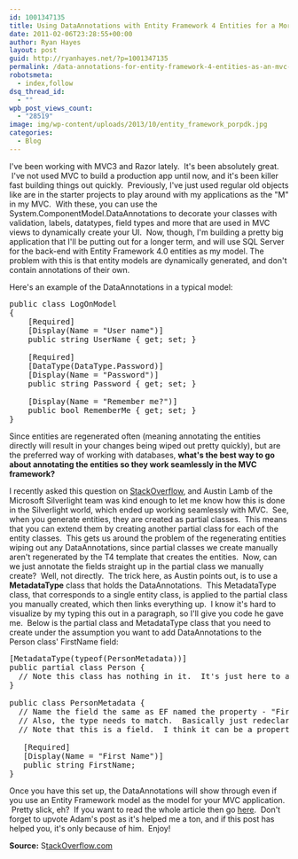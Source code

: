 ```yaml
---
id: 1001347135
title: Using DataAnnotations with Entity Framework 4 Entities for a More Dynamic MVC Model
date: 2011-02-06T23:28:55+00:00
author: Ryan Hayes
layout: post
guid: http://ryanhayes.net/?p=1001347135
permalink: /data-annotations-for-entity-framework-4-entities-as-an-mvc-model/
robotsmeta:
  - index,follow
dsq_thread_id:
  - ""
wpb_post_views_count:
  - "28519"
image: img/wp-content/uploads/2013/10/entity_framework_porpdk.jpg
categories:
  - Blog
---
```

I've been working with MVC3 and Razor lately.  It's been absolutely great.  I've not used MVC to build a production app until now, and it's been killer fast building things out quickly.  Previously, I've just used regular old objects like are in the starter projects to play around with my applications as the "M" in my MVC.  With these, you can use the System.ComponentModel.DataAnnotations to decorate your classes with validation, labels, datatypes, field types and more that are used in MVC views to dynamically create your UI.  Now, though, I'm building a pretty big application that I'll be putting out for a longer term, and will use SQL Server for the back-end with Entity Framework 4.0 entities as my model. The problem with this is that entity models are dynamically generated, and don't contain annotations of their own.<!--more-->

Here's an example of the DataAnnotations in a typical model:

<pre name="code" class="c-sharp">public class LogOnModel
{
    [Required]
    [Display(Name = "User name")]
    public string UserName { get; set; }

    [Required]
    [DataType(DataType.Password)]
    [Display(Name = "Password")]
    public string Password { get; set; }

    [Display(Name = "Remember me?")]
    public bool RememberMe { get; set; }
}</pre>

Since entities are regenerated often (meaning annotating the entities directly will result in your changes being wiped out pretty quickly), but are the preferred way of working with databases, **what's the best way to go about annotating the entities so they work seamlessly in the MVC framework?**

I recently asked this question on [StackOverflow](http://stackoverflow.com/questions/4915957/using-system-componentmodel-dataannotations-with-entity-framework-4-0/), and Austin Lamb of the Microsoft Silverlight team was kind enough to let me know how this is done in the Silverlight world, which ended up working seamlessly with MVC.  See, when you generate entities, they are created as partial classes.  This means that you can extend them by creating another partial class for each of the entity classes.  This gets us around the problem of the regenerating entities wiping out any DataAnnotations, since partial classes we create manually aren't regenerated by the T4 template that creates the entities.  Now, can we just annotate the fields straight up in the partial class we manually create?  Well, not directly.  The trick here, as Austin points out, is to use a **MetadataType** class that holds the DataAnnotations.  This MetadataType class, that corresponds to a single entity class, is applied to the partial class you manually created, which then links everything up.  I know it's hard to visualize by my typing this out in a paragraph, so I'll give you code he gave me.  Below is the partial class and MetadataType class that you need to create under the assumption you want to add DataAnnotations to the Person class' FirstName field:

<pre name="code" class="c-sharp">[MetadataType(typeof(PersonMetadata))]
public partial class Person {
  // Note this class has nothing in it.  It's just here to add the class-level attribute.
}

public class PersonMetadata {
  // Name the field the same as EF named the property - "FirstName" for example.
  // Also, the type needs to match.  Basically just redeclare it.
  // Note that this is a field.  I think it can be a property too, but fields definitely should work.

   [Required]
   [Display(Name = "First Name")]
   public string FirstName;
}</pre>

Once you have this set up, the DataAnnotations will show through even if you use an Entity Framework model as the model for your MVC application.  Pretty slick, eh?  If you want to read the whole article then go [here](http://stackoverflow.com/questions/4915957/using-system-componentmodel-dataannotations-with-entity-framework-4-0/).  Don't forget to upvote Adam's post as it's helped me a ton, and if this post has helped you, it's only because of him.  Enjoy!

**Source:** S[tackOverflow.com](http://stackoverflow.com/questions/4915957/using-system-componentmodel-dataannotations-with-entity-framework-4-0/)